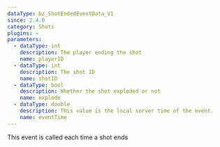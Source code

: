 ```yaml
---
dataType: bz_ShotEndedEventData_V1
since: 2.4.0
category: Shots
plugins: ~
parameters:
  - dataType: int
    description: The player ending the shot
    name: playerID
  - dataType: int
    description: The shot ID
    name: shotID
  - dataType: bool
    description: Whether the shot exploded or not
    name: explode
  - dataType: double
    description: This value is the local server time of the event.
    name: eventTime
---
```


This event is called each time a shot ends
